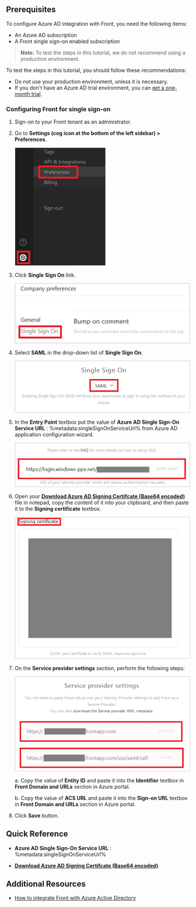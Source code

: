 ## Prerequisites

To configure Azure AD integration with Front, you need the following items:

- An Azure AD subscription
- A Front single sign-on enabled subscription

> **Note:**
> To test the steps in this tutorial, we do not recommend using a production environment.

To test the steps in this tutorial, you should follow these recommendations:

- Do not use your production environment, unless it is necessary.
- If you don't have an Azure AD trial environment, you can [get a one-month trial](https://azure.microsoft.com/pricing/free-trial/).

### Configuring Front for single sign-on

1. Sign-on to your Front tenant as an administrator.

2. Go to **Settings (cog icon at the bottom of the left sidebar) > Preferences**.
   
    ![Configure Single Sign-On On App side](./media/tutorial_front_000.png)

3. Click **Single Sign On** link.
   
    ![Configure Single Sign-On On App side](./media/tutorial_front_001.png)

4. Select **SAML** in the drop-down list of **Single Sign On**.
   
    ![Configure Single Sign-On On App side](./media/tutorial_front_002.png)

5. In the **Entry Point** textbox put the value of **Azure AD Single Sign-On Service URL** : %metadata:singleSignOnServiceUrl% from Azure AD application configuration wizard.
    
    ![Configure Single Sign-On On App side](./media/tutorial_front_003.png)

6. Open your **[Download Azure AD Signing Certifcate (Base64 encoded)](%metadata:certificateDownloadBase64Url%)** file in notepad, copy the content of it into your clipboard, and then paste it to the **Signing certificate** textbox.
    
    ![Configure Single Sign-On On App side](./media/tutorial_front_004.png)

7. On the **Service provider settings** section, perform the following steps:

	![Configure Single Sign-On On App side](./media/tutorial_front_005.png)

	a. Copy the value of **Entity ID** and paste it into the **Identifier** textbox in **Front Domain and URLs** section in Azure portal.

	b. Copy the value of **ACS URL** and paste it into the **Sign-on URL** textbox in **Front Domain and URLs** section in Azure portal.
	
8. Click **Save** button.

## Quick Reference

* **Azure AD Single Sign-On Service URL** : %metadata:singleSignOnServiceUrl%

* **[Download Azure AD Signing Certifcate (Base64 encoded)](%metadata:certificateDownloadBase64Url%)**

## Additional Resources

* [How to integrate Front with Azure Active Directory](https://docs.microsoft.com/azure/active-directory/active-directory-saas-front-tutorial)
